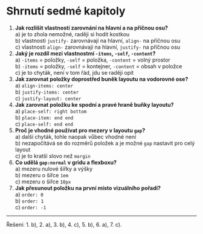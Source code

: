 <div class="colored-box pbb-a" markdown="1">

# Shrnutí sedmé kapitoly

1. **Jak rozlišit vlastnosti zarovnání na hlavní a na příčnou osu?**  
a) je to zhola nemožné, raději si hodit kostkou  
b) vlastnosti `justify-` zarovnávají na hlavní, `align-` na příčnou osu  
c) vlastnosti `align-` zarovnávají na hlavní, `justify-` na příčnou osu  
1. **Jaký je rozdíl mezi vlastnostmi `-items`, `-self`, `-content`?**  
a) `-items` = položky, `-self` = položka,  `-content` = volný prostor  
b) `-items` = položky, `-self` = kontejner, `-content` = obsah v položce  
c) je to  chyták, není v tom řád, jdu se raději opít  
1. **Jak zarovnat položky doprostřed buněk layoutu na vodorovné ose?**  
a) `align-items: center`  
b) `justify-items: center`  
c) `justify-layout: center`  
1. **Jak zarovnat položku ke spodní a pravé hraně buňky layoutu?**  
a) `place-self: right bottom`  
b) `place-item: end end`  
c) `place-self: end end`
1. **Proč je vhodné používat pro mezery v layoutu `gap`?**  
a) další chyták, tohle naopak vůbec vhodné není  
b) nezapočítává se do rozměrů položek a je možné `gap` nastavit pro celý layout  
c) je to kratší slovo než `margin`
1. **Co udělá `gap:normal` v gridu a flexboxu?**  
a) mezeru nulové šířky a výšky  
b) mezeru o šířce `1em`  
c) mezeru o šířce `10px`
1. **Jak přesunout položku na první místo vizuálního pořadí?**  
a) `order: 0`  
b) `order: 1`  
c) `order: -1`

---

Řešení: 1. b), 2. a), 3. b), 4. c), 5. b), 6. a), 7. c).

</div>

